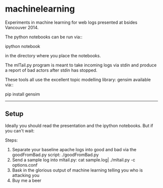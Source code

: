 machinelearning
===============

Experiments in machine learning for web logs presented at bsides Vancouver 2014. 

The python notebooks can be run via::

  ipython notebook

in the directory where you place the notebooks. 

The mlTail.py program is meant to take incoming logs via stdin and produce a report of 
bad actors after stdin has stopped. 

These tools all use the excellent topic modelling library: gensim available via::

  pip install gensim

-----
Setup
-----
Ideally you should read the presentation and the ipython notebooks. But if you can't wait:

Steps: 
1) Separate your baseline apache logs into good and bad via the goodFromBad.py script: 
./goodFromBad.py <apachelogfilenamegoeshere>
2) Send a sample log into mltail.py: 
cat sample.log| ./mltail.py -c options.conf
3) Bask in the glorious output of machine learning telling you who is attacking you
4) Buy me a beer
